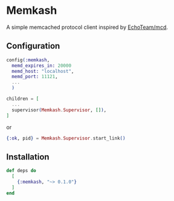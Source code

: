 # Memkash

A simple memcached protocol client inspired by [EchoTeam/mcd](https://github.com/EchoTeam/mcd).

## Configuration

```elixir:config/config.ex
config(:memkash,
  memd_expires_in: 20000
  memd_host: "localhost",
  memd_port: 11121,
  ...
  )
```

```elixir:application.ex
children = [
  ...
  supervisor(Memkash.Supervisor, []),
]
```

or

```elixir
{:ok, pid} = Memkash.Supervisor.start_link()
```

## Installation

```elixir
def deps do
  [
    {:memkash, "~> 0.1.0"}
  ]
end
```

